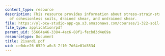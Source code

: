 ```yaml
---
content_type: resource
description: This resource provides information about stress-strain-strength behavior
  of cohesionless soils, drained shear, and undrained shear.
file: https://ol-ocw-studio-app-qa.s3.amazonaws.com/courses/1-322-soil-behavior-spring-2005/ce0dce266529a0c37f107d64e01d3534_21sandi.pdf
file_type: application/pdf
parent_uid: 55664a46-3384-4ac6-88f1-fecbd3d4e69a
resourcetype: Document
title: 21sandi.pdf
uid: ce0dce26-6529-a0c3-7f10-7d64e01d3534
---
```

